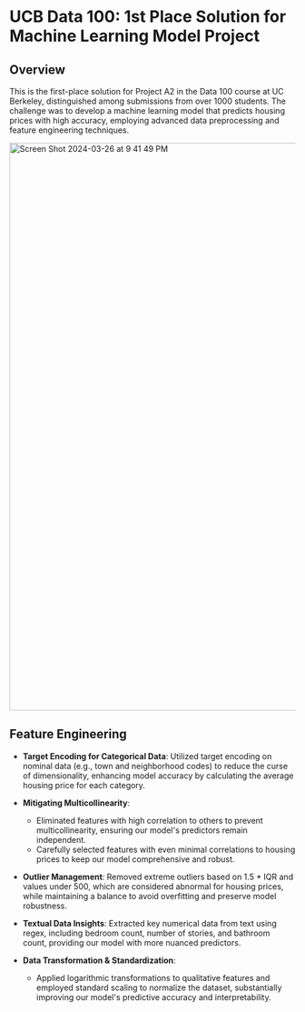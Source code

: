 # UCB Data 100: 1st Place Solution for Machine Learning Model Project

## Overview

This is the first-place solution for Project A2 in the Data 100 course at UC Berkeley, distinguished among submissions from over 1000 students. The challenge was to develop a machine learning model that predicts housing prices with high accuracy, employing advanced data preprocessing and feature engineering techniques.

<img width="999" alt="Screen Shot 2024-03-26 at 9 41 49 PM" src="https://github.com/ayumu0622/UCBData100-1stSolutionMLModel/assets/67722808/dddede96-b260-48be-a222-bf253b829150">

## Feature Engineering

- **Target Encoding for Categorical Data**: Utilized target encoding on nominal data (e.g., town and neighborhood codes) to reduce the curse of dimensionality, enhancing model accuracy by calculating the average housing price for each category.

- **Mitigating Multicollinearity**:
  - Eliminated features with high correlation to others to prevent multicollinearity, ensuring our model's predictors remain independent.
  - Carefully selected features with even minimal correlations to housing prices to keep our model comprehensive and robust.

- **Outlier Management**: Removed extreme outliers based on 1.5 * IQR and values under 500, which are considered abnormal for housing prices, while maintaining a balance to avoid overfitting and preserve model robustness.

- **Textual Data Insights**: Extracted key numerical data from text using regex, including bedroom count, number of stories, and bathroom count, providing our model with more nuanced predictors.

- **Data Transformation & Standardization**: 
  - Applied logarithmic transformations to qualitative features and employed standard scaling to normalize the dataset, substantially improving our model's predictive accuracy and interpretability.
